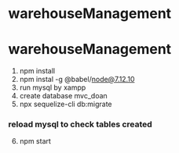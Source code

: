 # warehouseManagement
# warehouseManagement
1. npm install
2. npm instal -g @babel/node@7.12.10
3. run mysql by xampp
4. create database mvc_doan
5. npx sequelize-cli db:migrate
### reload mysql to check tables created
6. npm start
